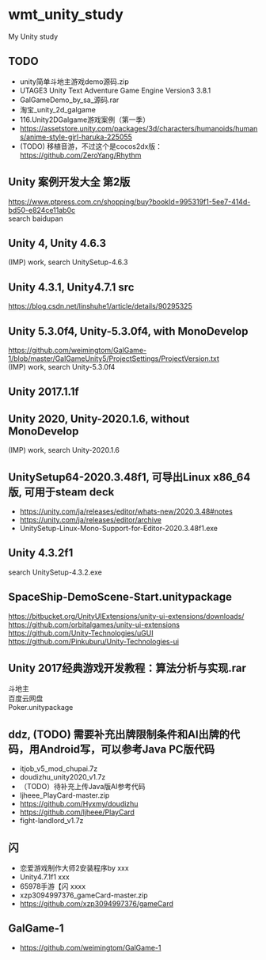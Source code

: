 # wmt_unity_study
My Unity study

## TODO    
* unity简单斗地主游戏demo源码.zip  
* UTAGE3 Unity Text Adventure Game Engine Version3 3.8.1  
* GalGameDemo_by_sa_源码.rar  
* 淘宝_unity_2d_galgame  
* 116.Unity2DGalgame游戏案例（第一季）  
* https://assetstore.unity.com/packages/3d/characters/humanoids/humans/anime-style-girl-haruka-225055   
* (TODO) 移植音游，不过这个是cocos2dx版：https://github.com/ZeroYang/Rhythm   

## Unity 案例开发大全 第2版  
https://www.ptpress.com.cn/shopping/buy?bookId=995319f1-5ee7-414d-bd50-e824ce11ab0c  
search baidupan  

## Unity 4, Unity 4.6.3    
(IMP) work, search UnitySetup-4.6.3  

## Unity 4.3.1, Unity4.7.1 src      
https://blog.csdn.net/linshuhe1/article/details/90295325  

## Unity 5.3.0f4, Unity-5.3.0f4, with MonoDevelop    
https://github.com/weimingtom/GalGame-1/blob/master/GalGameUnity5/ProjectSettings/ProjectVersion.txt  
(IMP) work, search Unity-5.3.0f4    

## Unity 2017.1.1f  

## Unity 2020, Unity-2020.1.6, without MonoDevelop    
(IMP) work, search Unity-2020.1.6    

## UnitySetup64-2020.3.48f1, 可导出Linux x86_64版, 可用于steam deck  
* https://unity.com/ja/releases/editor/whats-new/2020.3.48#notes
* https://unity.com/ja/releases/editor/archive
* UnitySetup-Linux-Mono-Support-for-Editor-2020.3.48f1.exe  

## Unity 4.3.2f1    
search UnitySetup-4.3.2.exe  

## SpaceShip-DemoScene-Start.unitypackage  
https://bitbucket.org/UnityUIExtensions/unity-ui-extensions/downloads/  
https://github.com/orbitalgames/unity-ui-extensions  
https://github.com/Unity-Technologies/uGUI  
https://github.com/Pinkuburu/Unity-Technologies-ui  

## Unity 2017经典游戏开发教程：算法分析与实现.rar  
斗地主  
百度云网盘  
Poker.unitypackage  

## ddz, (TODO) 需要补充出牌限制条件和AI出牌的代码，用Android写，可以参考Java PC版代码  
* itjob_v5_mod_chupai.7z  
* doudizhu_unity2020_v1.7z  
* （TODO）待补充上传Java版AI参考代码
* ljheee_PlayCard-master.zip  
* https://github.com/Hyxmy/doudizhu  
* https://github.com/ljheee/PlayCard
* fight-landlord_v1.7z  

## 闪  
* 恋爱游戏制作大师2安装程序by xxx
* Unity4.7.1f1 xxx   
* 65978手游【闪 xxxx
* xzp3094997376_gameCard-master.zip  
* https://github.com/xzp3094997376/gameCard  

## GalGame-1
* https://github.com/weimingtom/GalGame-1
